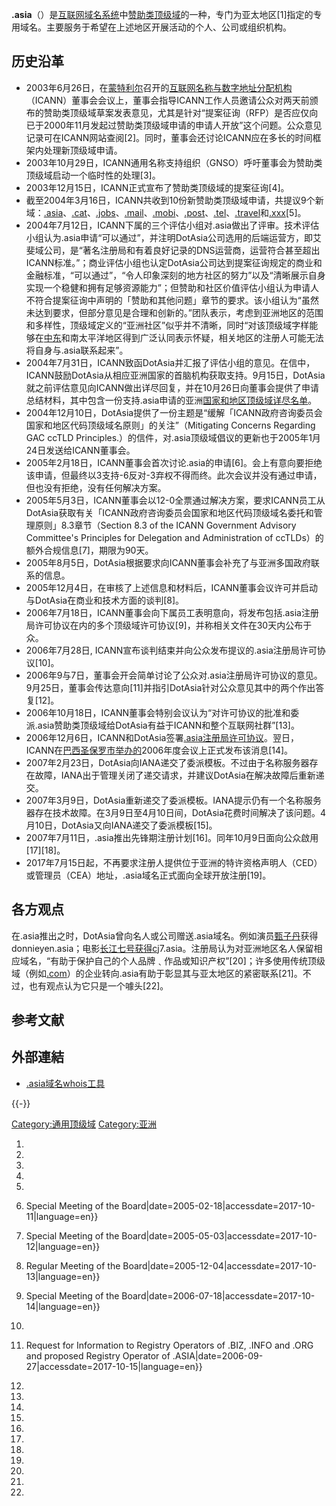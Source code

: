 **.asia**（）是[互联网](../Page/互联网.md "wikilink")[域名系统](../Page/域名系统.md "wikilink")中[赞助类顶级域](../Page/赞助类顶级域.md "wikilink")的一种，专门为亚太地区\[1\]指定的专用域名。主要服务于希望在上述地区开展活动的个人、公司或组织机构。

## 历史沿革

  - 2003年6月26日，在[蒙特利尔](../Page/蒙特利尔.md "wikilink")召开的[互联网名称与数字地址分配机构](../Page/互联网名称与数字地址分配机构.md "wikilink")（ICANN）董事会会议上，董事会指导ICANN工作人员邀请公众对两天前颁布的赞助类顶级域草案发表意见，尤其是针对“提案征询（RFP）是否应仅向已于2000年11月发起过赞助类顶级域申请的申请人开放”这个问题。公众意见记录可在ICANN网站查阅\[2\]。同时，董事会还讨论ICANN应在多长的时间框架内处理新顶级域申请。
  - 2003年10月29日，ICANN通用名称支持组织（GNSO）呼吁董事会为赞助类顶级域启动一个临时性的处理\[3\]。
  - 2003年12月15日，ICANN正式宣布了赞助类顶级域的提案征询\[4\]。
  - 截至2004年3月16日，ICANN共收到10份新赞助类顶级域申请，共提议9个新域：[.asia](../Page/.asia.md "wikilink")、[.cat](../Page/.cat.md "wikilink")、[.jobs](https://zh.wikipedia.org/wiki/.jobs "wikilink")、[.mail](https://zh.wikipedia.org/wiki/.mail "wikilink")、[.mobi](https://zh.wikipedia.org/wiki/.mobi "wikilink")、[.post](https://zh.wikipedia.org/wiki/.post "wikilink")、[.tel](https://zh.wikipedia.org/wiki/.tel "wikilink")、[.travel](../Page/.travel.md "wikilink")和[.xxx](../Page/.xxx.md "wikilink")\[5\]。
  - 2004年7月12日，ICANN下属的三个评估小组对.asia做出了评审。技术评估小组认为.asia申请“可以通过”，并注明DotAsia公司选用的后端运营方，即艾斐域公司，是“著名注册局和有着良好记录的DNS运营商，运营符合甚至超出ICANN标准。”；商业评估小组也认定DotAsia公司达到提案征询规定的商业和金融标准，“可以通过”，“令人印象深刻的地方社区的努力”以及“清晰展示自身实现一个稳健和拥有足够资源能力”；但赞助和社区价值评估小组认为申请人不符合提案征询中声明的「赞助和其他问题」章节的要求。该小组认为“虽然未达到要求，但部分意见是合理和创新的。”团队表示，考虑到亚洲地区的范围和多样性，顶级域定义的“亚洲社区”似乎并不清晰，同时“对该顶级域字样能够在[中东](../Page/中东.md "wikilink")和南太平洋地区得到广泛认同表示怀疑，相关地区的注册人可能无法将自身与.asia联系起来”。
  - 2004年7月31日，ICANN致函DotAsia并汇报了评估小组的意见。在信中，ICANN鼓励DotAsia从相应亚洲国家的首脑机构获取支持。9月15日，DotAsia就之前评估意见向ICANN做出详尽回复，并在10月26日向董事会提供了申请总结材料，其中包含一份支持.asia申请的亚洲[国家和地区顶级域详尽名单](https://zh.wikipedia.org/wiki/国家和地区顶级域 "wikilink")。
  - 2004年12月10日，DotAsia提供了一份主题是“缓解「ICANN政府咨询委员会国家和地区代码顶级域名原则」的关注”（Mitigating Concerns Regarding GAC ccTLD Principles.）的信件，对.asia顶级域倡议的更新也于2005年1月24日发送给ICANN董事会。
  - 2005年2月18日，ICANN董事会首次讨论.asia的申请\[6\]。会上有意向要拒绝该申请，但最终以3支持-6反对-3弃权不得而终。此次会议并没有通过申请，但也没有拒绝，没有任何解决方案。
  - 2005年5月3日，ICANN董事会以12-0全票通过解决方案，要求ICANN员工从DotAsia获取有关「ICANN政府咨询委员会国家和地区代码顶级域名委托和管理原则」8.3章节（Section 8.3 of the ICANN Government Advisory Committee's Principles for Delegation and Administration of ccTLDs）的额外合规信息\[7\]，期限为90天。
  - 2005年8月5日，DotAsia根据要求向ICANN董事会补充了与亚洲多国政府联系的信息。
  - 2005年12月4日，在审核了上述信息和材料后，ICANN董事会议许可并启动与DotAsia在商业和技术方面的谈判\[8\]。
  - 2006年7月18日，ICANN董事会向下属员工表明意向，将发布包括.asia注册局许可协议在内的多个顶级域许可协议\[9\]，并称相关文件在30天内公布于众。
  - 2006年7月28日, ICANN宣布谈判结束并向公众发布提议的.asia注册局许可协议\[10\]。
  - 2006年9与7日，董事会开会简单讨论了公众对.asia注册局许可协议的意见。9月25日，董事会传达意向\[11\]并指引DotAsia针对公众意见其中的两个作出答复\[12\]。
  - 2006年10月18日，ICANN董事会特别会议认为“对许可协议的批准和委派.asia赞助类顶级域给DotAsia有益于ICANN和整个互联网社群”\[13\]。
  - 2006年12月6日，ICANN和DotAsia签署[.asia注册局许可协议](http://www.icann.org/tlds/agreements/asia/)。翌日，ICANN在[巴西圣保罗市举办的](https://zh.wikipedia.org/wiki/聖保羅\(巴西\) "wikilink")2006年度会议上正式发布该消息\[14\]。
  - 2007年2月23日，DotAsia向IANA递交了委派模板。不过由于名称服务器存在故障，IANA出于管理关闭了递交请求，并建议DotAsia在解决故障后重新递交。
  - 2007年3月9日，DotAsia重新递交了委派模板。IANA提示仍有一个名称服务器存在技术故障。在3月9日至4月10日间，DotAsia花费时间解决了该问题。4月10日，DotAsia又向IANA递交了委派模板\[15\]。
  - 2007年7月11日，.asia推出先锋期注册计划\[16\]。同年10月9日面向公众啟用\[17\]\[18\]。
  - 2017年7月15日起，不再要求注册人提供位于亚洲的特许资格声明人（CED）或管理员（CEA）地址，.asia域名正式面向全球开放注册\[19\]。

## 各方观点

在.asia推出之时，DotAsia曾向名人或公司赠送.asia域名。例如演员[甄子丹](../Page/甄子丹.md "wikilink")获得donnieyen.asia；电影[长江七号获得cj](https://zh.wikipedia.org/wiki/长江七号 "wikilink")7.asia。注册局认为对亚洲地区名人保留相应域名，“有助于保护自己的个人品牌﹑作品或知识产权”\[20\]；许多使用传统顶级域（例如[.com](../Page/.com.md "wikilink")）的企业转向.asia有助于彰显其与亚太地区的紧密联系\[21\]。不过，也有观点认为它只是一个噱头\[22\]。

## 参考文献

## 外部連結

  - [.asia域名whois工具](http://whois.asia/)

{{-}}

[Category:通用顶级域](https://zh.wikipedia.org/wiki/Category:通用顶级域 "wikilink") [Category:亚洲](https://zh.wikipedia.org/wiki/Category:亚洲 "wikilink")

1.
2.

3.

4.
5.

6.   Special Meeting of the Board|date=2005-02-18|accessdate=2017-10-11|language=en}}

7.   Special Meeting of the Board|date=2005-05-03|accessdate=2017-10-12|language=en}}

8.   Regular Meeting of the Board|date=2005-12-04|accessdate=2017-10-13|language=en}}

9.   Special Meeting of the Board|date=2006-07-18|accessdate=2017-10-14|language=en}}

10.

11.  Request for Information to Registry Operators of .BIZ, .INFO and .ORG and proposed Registry Operator of .ASIA|date=2006-09-27|accessdate=2017-10-15|language=en}}

12.

13.

14.

15.
16.

17.

18.

19.

20.

21.

22.